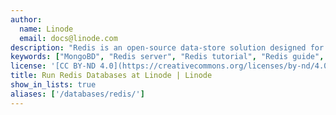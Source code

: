 ```yaml
---
author:
  name: Linode
  email: docs@linode.com
description: "Redis is an open-source data-store solution designed for deployments in high performance environments and for applications where performance and flexibility are more critical than data persistence and absolute data integrity. <br/><br/> Designed as a key-value store or a 'data structures storage system,' Redis may be considered a participant in the 'NoSQL' movement, like [MongoDB](/docs/databases/mongodb/) and [CouchDB](/docs/databases/couchdb/). The guides in this section provide both instructions for deploying the Redis server and overviews of best practices for maintaining Redis instances."
keywords: ["MongoBD", "Redis server", "Redis tutorial", "Redis guide", "NoSQL"]
license: '[CC BY-ND 4.0](https://creativecommons.org/licenses/by-nd/4.0)'
title: Run Redis Databases at Linode | Linode
show_in_lists: true
aliases: ['/databases/redis/']
---
```




